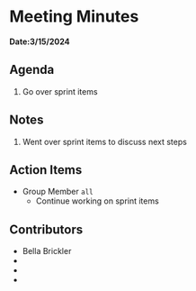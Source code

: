 # Meeting Minutes
**Date:3/15/2024**

## Agenda
1. Go over sprint items

## Notes
1. Went over sprint items to discuss next steps

## Action Items
* Group Member `all`
    * Continue working on sprint items

## Contributors
* Bella Brickler
* 
* 
*